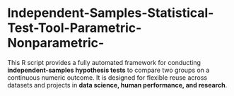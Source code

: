 # Independent-Samples-Statistical-Test-Tool-Parametric-Nonparametric-
This R script provides a fully automated framework for conducting **independent-samples hypothesis tests** to compare two groups on a continuous numeric outcome. It is designed for flexible reuse across datasets and projects in **data science, human performance, and research**.
